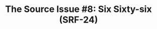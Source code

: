 ---
ee_id: '4215'
site: '1'
type: '2'
long_id: 2013-134 The Source Issue 8 Six Sixty Six  (SRF-24)
url: 2013-134-the-source-issue-8-six-sixty-six
title: 'The Source Issue #8: Six Sixty-six (SRF-24)'
year: '2015'
medium: Zine
commission: Creative Capital
dims:
pitch: Source code for my infinate compression experiment (2004) as an archival zine.
  Def collect dem all!±±±
ps:
live_url:
related: "[13] [2004-004-iron-maidens-number-of-the-beast-compressed-over-and-over]
  2004-004 Iron Maidens “The Number of the Beast” compressed over and over as an mp3
  666 times"
youtube:
imgs: source-666-2013-134-detail-01-database-ih.jpg
subheading:
display_year: '2015'
download: the-source-six-sixty-six-2013-134-digital-master-ih.pdf
add_credit:
add_credits:
related_code: https://github.com/coryarcangel/666
layout: things-i-made
---